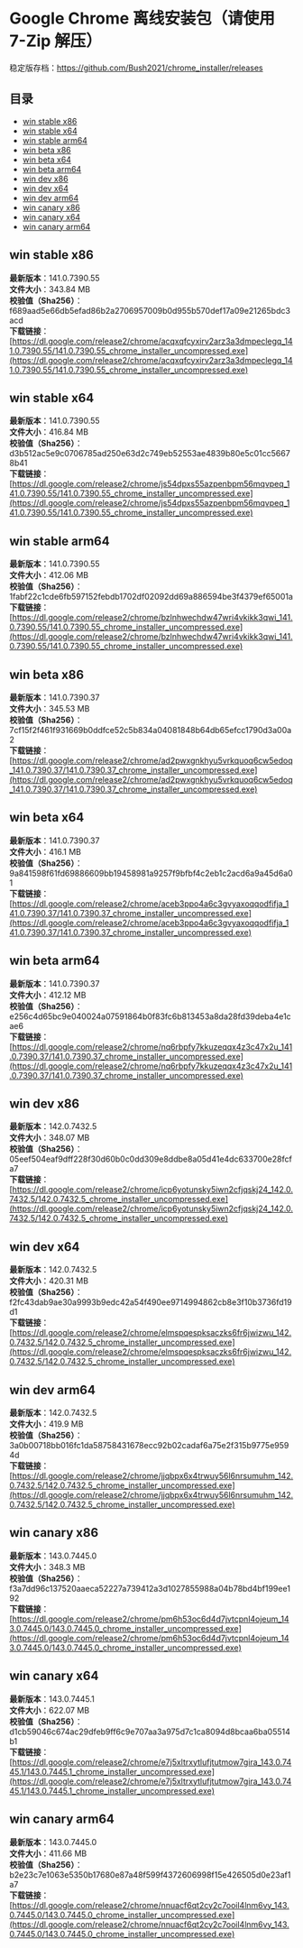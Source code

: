 # Google Chrome 离线安装包（请使用 7-Zip 解压）
稳定版存档：<https://github.com/Bush2021/chrome_installer/releases>

## 目录
* [win stable x86](https://github.com/Bush2021/chrome_installer?tab=readme-ov-file#win-stable-x86)
* [win stable x64](https://github.com/Bush2021/chrome_installer?tab=readme-ov-file#win-stable-x64)
* [win stable arm64](https://github.com/Bush2021/chrome_installer?tab=readme-ov-file#win-stable-arm64)
* [win beta x86](https://github.com/Bush2021/chrome_installer?tab=readme-ov-file#win-beta-x86)
* [win beta x64](https://github.com/Bush2021/chrome_installer?tab=readme-ov-file#win-beta-x64)
* [win beta arm64](https://github.com/Bush2021/chrome_installer?tab=readme-ov-file#win-beta-arm64)
* [win dev x86](https://github.com/Bush2021/chrome_installer?tab=readme-ov-file#win-dev-x86)
* [win dev x64](https://github.com/Bush2021/chrome_installer?tab=readme-ov-file#win-dev-x64)
* [win dev arm64](https://github.com/Bush2021/chrome_installer?tab=readme-ov-file#win-dev-arm64)
* [win canary x86](https://github.com/Bush2021/chrome_installer?tab=readme-ov-file#win-canary-x86)
* [win canary x64](https://github.com/Bush2021/chrome_installer?tab=readme-ov-file#win-canary-x64)
* [win canary arm64](https://github.com/Bush2021/chrome_installer?tab=readme-ov-file#win-canary-arm64)

## win stable x86
**最新版本**：141.0.7390.55  
**文件大小**：343.84 MB  
**校验值（Sha256）**：f689aad5e66db5efad86b2a2706957009b0d955b570def17a09e21265bdc3acd  
**下载链接**：[https://dl.google.com/release2/chrome/acqxqfcyxirv2arz3a3dmpeclegq_141.0.7390.55/141.0.7390.55_chrome_installer_uncompressed.exe](https://dl.google.com/release2/chrome/acqxqfcyxirv2arz3a3dmpeclegq_141.0.7390.55/141.0.7390.55_chrome_installer_uncompressed.exe)  

## win stable x64
**最新版本**：141.0.7390.55  
**文件大小**：416.84 MB  
**校验值（Sha256）**：d3b512ac5e9c0706785ad250e63d2c749eb52553ae4839b80e5c01cc56678b41  
**下载链接**：[https://dl.google.com/release2/chrome/js54dpxs55azpenbpm56mqvpeq_141.0.7390.55/141.0.7390.55_chrome_installer_uncompressed.exe](https://dl.google.com/release2/chrome/js54dpxs55azpenbpm56mqvpeq_141.0.7390.55/141.0.7390.55_chrome_installer_uncompressed.exe)  

## win stable arm64
**最新版本**：141.0.7390.55  
**文件大小**：412.06 MB  
**校验值（Sha256）**：1fabf22c1cde6fb597152febdb1702df02092dd69a886594be3f4379ef65001a  
**下载链接**：[https://dl.google.com/release2/chrome/bzlnhwechdw47wri4vkikk3qwi_141.0.7390.55/141.0.7390.55_chrome_installer_uncompressed.exe](https://dl.google.com/release2/chrome/bzlnhwechdw47wri4vkikk3qwi_141.0.7390.55/141.0.7390.55_chrome_installer_uncompressed.exe)  

## win beta x86
**最新版本**：141.0.7390.37  
**文件大小**：345.53 MB  
**校验值（Sha256）**：7cf15f2f461f931669b0ddfce52c5b834a04081848b64db65efcc1790d3a00a2  
**下载链接**：[https://dl.google.com/release2/chrome/ad2pwxgnkhyu5vrkquoq6cw5edoq_141.0.7390.37/141.0.7390.37_chrome_installer_uncompressed.exe](https://dl.google.com/release2/chrome/ad2pwxgnkhyu5vrkquoq6cw5edoq_141.0.7390.37/141.0.7390.37_chrome_installer_uncompressed.exe)  

## win beta x64
**最新版本**：141.0.7390.37  
**文件大小**：416.1 MB  
**校验值（Sha256）**：9a841598f61fd69886609bb19458981a9257f9bfbf4c2eb1c2acd6a9a45d6a01  
**下载链接**：[https://dl.google.com/release2/chrome/aceb3ppo4a6c3gvyaxoqqodfifja_141.0.7390.37/141.0.7390.37_chrome_installer_uncompressed.exe](https://dl.google.com/release2/chrome/aceb3ppo4a6c3gvyaxoqqodfifja_141.0.7390.37/141.0.7390.37_chrome_installer_uncompressed.exe)  

## win beta arm64
**最新版本**：141.0.7390.37  
**文件大小**：412.12 MB  
**校验值（Sha256）**：e256c4d65bc9e040024a07591864b0f83fc6b813453a8da28fd39deba4e1cae6  
**下载链接**：[https://dl.google.com/release2/chrome/nq6rbpfy7kkuzeqqx4z3c47x2u_141.0.7390.37/141.0.7390.37_chrome_installer_uncompressed.exe](https://dl.google.com/release2/chrome/nq6rbpfy7kkuzeqqx4z3c47x2u_141.0.7390.37/141.0.7390.37_chrome_installer_uncompressed.exe)  

## win dev x86
**最新版本**：142.0.7432.5  
**文件大小**：348.07 MB  
**校验值（Sha256）**：05eef504eaf9dff228f30d60b0c0dd309e8ddbe8a05d41e4dc633700e28fcfa7  
**下载链接**：[https://dl.google.com/release2/chrome/icp6yotunsky5iwn2cfjqskj24_142.0.7432.5/142.0.7432.5_chrome_installer_uncompressed.exe](https://dl.google.com/release2/chrome/icp6yotunsky5iwn2cfjqskj24_142.0.7432.5/142.0.7432.5_chrome_installer_uncompressed.exe)  

## win dev x64
**最新版本**：142.0.7432.5  
**文件大小**：420.31 MB  
**校验值（Sha256）**：f2fc43dab9ae30a9993b9edc42a54f490ee9714994862cb8e3f10b3736fd19d1  
**下载链接**：[https://dl.google.com/release2/chrome/elmspqespksaczks6fr6jwizwu_142.0.7432.5/142.0.7432.5_chrome_installer_uncompressed.exe](https://dl.google.com/release2/chrome/elmspqespksaczks6fr6jwizwu_142.0.7432.5/142.0.7432.5_chrome_installer_uncompressed.exe)  

## win dev arm64
**最新版本**：142.0.7432.5  
**文件大小**：419.9 MB  
**校验值（Sha256）**：3a0b00718bb016fc1da58758431678ecc92b02cadaf6a75e2f315b9775e9594d  
**下载链接**：[https://dl.google.com/release2/chrome/jjqbpx6x4trwuy56l6nrsumuhm_142.0.7432.5/142.0.7432.5_chrome_installer_uncompressed.exe](https://dl.google.com/release2/chrome/jjqbpx6x4trwuy56l6nrsumuhm_142.0.7432.5/142.0.7432.5_chrome_installer_uncompressed.exe)  

## win canary x86
**最新版本**：143.0.7445.0  
**文件大小**：348.3 MB  
**校验值（Sha256）**：f3a7dd96c137520aaeca52227a739412a3d1027855988a04b78bd4bf199ee192  
**下载链接**：[https://dl.google.com/release2/chrome/pm6h53oc6d4d7jvtcpnl4ojeum_143.0.7445.0/143.0.7445.0_chrome_installer_uncompressed.exe](https://dl.google.com/release2/chrome/pm6h53oc6d4d7jvtcpnl4ojeum_143.0.7445.0/143.0.7445.0_chrome_installer_uncompressed.exe)  

## win canary x64
**最新版本**：143.0.7445.1  
**文件大小**：622.07 MB  
**校验值（Sha256）**：d1cb59046c674ac29dfeb9ff6c9e707aa3a975d7c1ca8094d8bcaa6ba05514b1  
**下载链接**：[https://dl.google.com/release2/chrome/e7j5xltrxytlufjtutmow7gira_143.0.7445.1/143.0.7445.1_chrome_installer_uncompressed.exe](https://dl.google.com/release2/chrome/e7j5xltrxytlufjtutmow7gira_143.0.7445.1/143.0.7445.1_chrome_installer_uncompressed.exe)  

## win canary arm64
**最新版本**：143.0.7445.0  
**文件大小**：411.66 MB  
**校验值（Sha256）**：b2e23c7e1063e5350b17680e87a48f599f4372606998f15e426505d0e23af1a7  
**下载链接**：[https://dl.google.com/release2/chrome/nnuacf6qt2cy2c7ooil4lnm6vy_143.0.7445.0/143.0.7445.0_chrome_installer_uncompressed.exe](https://dl.google.com/release2/chrome/nnuacf6qt2cy2c7ooil4lnm6vy_143.0.7445.0/143.0.7445.0_chrome_installer_uncompressed.exe)  

